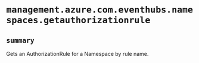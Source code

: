 # `management.azure.com.eventhubs.namespaces.getauthorizationrule`

## `summary`
Gets an AuthorizationRule for a Namespace by rule name.


